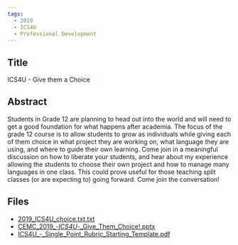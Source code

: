 ```yaml
---
tags:
  - 2019
  - ICS4U
  - Professional Development
---
```

    
## Title

ICS4U - Give them a Choice

## Abstract

Students in Grade 12 are planning to head out into the world and will need to get a good foundation for what happens after academia.  The focus of the grade 12 course is to allow students to grow as individuals while giving each of them choice in what project they are working on, what language they are using, and where to guide their own learning.  Come join in a meaningful discussion on how to liberate your students, and hear about my experience allowing the students to choose their own project and how to manage many languages in one class. This could prove useful for those teaching split classes (or are expecting to) going forward.  Come join the conversation!

## Files

- [2019_ICS4U_choice.txt.txt](https://www.russellgordon.ca/acse/cemc-cse-resources/resources/2019/Andrew_Seidel/2019_ICS4U_choice.txt.txt)
- [CEMC_2019_-_ICS4U_-_Give_Them_Choice!.pptx](https://www.russellgordon.ca/acse/cemc-cse-resources/resources/2019/Andrew_Seidel/CEMC_2019_-_ICS4U_-_Give_Them_Choice!.pptx)
- [ICS4U_-_Single_Point_Rubric_Starting_Template.pdf](https://www.russellgordon.ca/acse/cemc-cse-resources/resources/2019/Andrew_Seidel/ICS4U_-_Single_Point_Rubric_Starting_Template.pdf)
